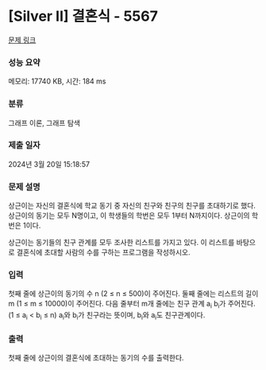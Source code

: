 # [Silver II] 결혼식 - 5567 

[문제 링크](https://www.acmicpc.net/problem/5567) 

### 성능 요약

메모리: 17740 KB, 시간: 184 ms

### 분류

그래프 이론, 그래프 탐색

### 제출 일자

2024년 3월 20일 15:18:57

### 문제 설명

<p>상근이는 자신의 결혼식에 학교 동기 중 자신의 친구와 친구의 친구를 초대하기로 했다. 상근이의 동기는 모두 N명이고, 이 학생들의 학번은 모두 1부터 N까지이다. 상근이의 학번은 1이다.</p>

<p>상근이는 동기들의 친구 관계를 모두 조사한 리스트를 가지고 있다. 이 리스트를 바탕으로 결혼식에 초대할 사람의 수를 구하는 프로그램을 작성하시오.</p>

### 입력 

 <p>첫째 줄에 상근이의 동기의 수 n (2 ≤ n ≤ 500)이 주어진다. 둘째 줄에는 리스트의 길이 m (1 ≤ m ≤ 10000)이 주어진다. 다음 줄부터 m개 줄에는 친구 관계 a<sub>i</sub> b<sub>i</sub>가 주어진다. (1 ≤ a<sub>i</sub> < b<sub>i</sub> ≤ n) a<sub>i</sub>와 b<sub>i</sub>가 친구라는 뜻이며, b<sub>i</sub>와 a<sub>i</sub>도 친구관계이다. </p>

### 출력 

 <p>첫째 줄에 상근이의 결혼식에 초대하는 동기의 수를 출력한다.</p>

